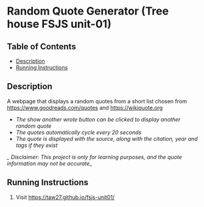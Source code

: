 # Random Quote Generator (Tree house FSJS unit-01)

## Table of Contents

* [Description](#description)
* [Running Instructions](#running-instructions)

## Description

A webpage that displays a random quotes from a short list chosen from https://www.goodreads.com/quotes and https://wikiquote.org 

 + _The show another wrote button can be clicked to display another random quote_
 + _The quotes automatically cycle every 20 seconds_
 + _The quote is displayed with the source, along with the citation, year and tags if they exist_
 
 *_ Disclaimer: This project is only for learning purposes, and the quote information may not be accurate_* 

## Running Instructions

1. Visit <https://taw27.github.io/fsjs-unit01/>
